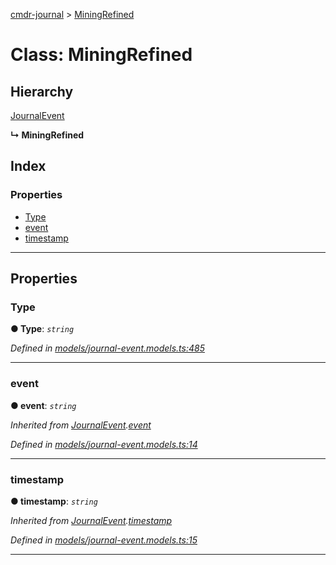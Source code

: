 [cmdr-journal](../README.md) > [MiningRefined](../classes/miningrefined.md)



# Class: MiningRefined

## Hierarchy


 [JournalEvent](journalevent.md)

**↳ MiningRefined**







## Index

### Properties

* [Type](miningrefined.md#type)
* [event](miningrefined.md#event)
* [timestamp](miningrefined.md#timestamp)



---
## Properties
<a id="type"></a>

###  Type

**●  Type**:  *`string`* 

*Defined in [models/journal-event.models.ts:485](https://github.com/chrisbruford/cmdr-journal/blob/0588b1f/src/models/journal-event.models.ts#L485)*





___

<a id="event"></a>

###  event

**●  event**:  *`string`* 

*Inherited from [JournalEvent](journalevent.md).[event](journalevent.md#event)*

*Defined in [models/journal-event.models.ts:14](https://github.com/chrisbruford/cmdr-journal/blob/0588b1f/src/models/journal-event.models.ts#L14)*





___

<a id="timestamp"></a>

###  timestamp

**●  timestamp**:  *`string`* 

*Inherited from [JournalEvent](journalevent.md).[timestamp](journalevent.md#timestamp)*

*Defined in [models/journal-event.models.ts:15](https://github.com/chrisbruford/cmdr-journal/blob/0588b1f/src/models/journal-event.models.ts#L15)*





___


